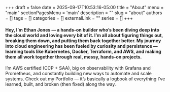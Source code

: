+++ 
draft = false
date = 2025-09-17T10:53:16-05:00
title = "About"
menu = "main"
sectionPagesMenu = 'main'
description = ""
slug = "about"
authors = []
tags = []
categories = []
externalLink = ""
series = []
+++

#### Hey, I’m Ethan Jones — a hands-on builder who’s been diving deep into the cloud world and loving every bit of it. I’m all about figuring things out, breaking them down, and putting them back together better. My journey into cloud engineering has been fueled by curiosity and persistence — learning tools like Kubernetes, Docker, Terraform, and AWS, and making them all work together through real, messy, hands-on projects.
I’m AWS certified (CCP + SAA), big on observability with Grafana and Prometheus, and constantly building new ways to automate and scale systems. Check out my Portfolio — it’s basically a logbook of everything I’ve learned, built, and broken (then fixed) along the way.